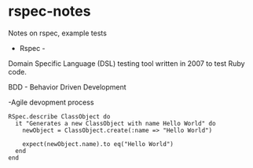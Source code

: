# rspec-notes
Notes on rspec, example tests


- Rspec -

Domain Specific Language (DSL) testing tool written in 2007 to test Ruby code.

BDD - Behavior Driven Development

-Agile devopment process


```
RSpec.describe ClassObject do
  it "Generates a new ClassObject with name Hello World" do
    newObject = ClassObject.create(:name => "Hello World")
    
    expect(newObject.name).to eq("Hello World")
  end
end
```